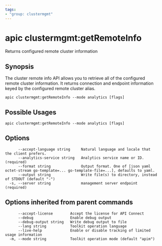 ```yaml
---
tags:
- "group: clustermgmt"
---
```

# apic clustermgmt:getRemoteInfo

Returns configured remote cluster information

## Synopsis

The cluster remote info API allows you to retrieve all of the configured remote cluster information. It returns connection and endpoint information keyed by the configured remote cluster alias.

```
apic clustermgmt:getRemoteInfo --mode analytics [flags]
```

## Possible Usages

```
apic clustermgmt:getRemoteInfo --mode analytics [flags]
```

## Options

```
      --accept-language string     Natural language and locale that the client prefers.
      --analytics-service string   Analytics service name or ID. (required)
      --format string              Output format. One of [json yaml octet-stream go-template=... go-template-file=...], defaults to yaml.
      --output string              Write file(s) to directory, instead of STDOUT (default "-")
  -s, --server string              management server endpoint (required)
```

## Options inherited from parent commands

```
      --accept-license        Accept the license for API Connect
      --debug                 Enable debug output
      --debug-output string   Write debug output to file
      --lang string           Toolkit operation language
      --live-help             Enable or disable tracking of limited usage information
  -m, --mode string           Toolkit operation mode (default "apim")
```
